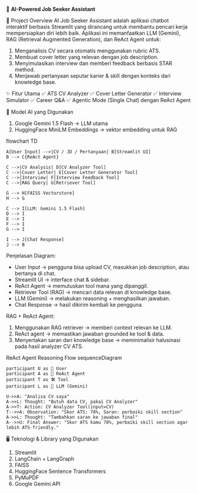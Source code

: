 💼 **AI-Powered Job Seeker Assistant**

📌 Project Overview
AI Job Seeker Assistant adalah aplikasi chatbot interaktif berbasis Streamlit yang dirancang untuk membantu pencari kerja mempersiapkan diri lebih baik.
Aplikasi ini memanfaatkan LLM (Gemini), RAG (Retrieval Augmented Generation), dan ReAct Agent untuk:

1. Menganalisis CV secara otomatis menggunakan rubric ATS.
2. Membuat cover letter yang relevan dengan job description.
3. Menyimulasikan interview dan memberi feedback berbasis STAR method.
4. Menjawab pertanyaan seputar karier & skill dengan konteks dari knowledge base.


✨ Fitur Utama
✅ ATS CV Analyzer
✅ Cover Letter Generator
✅ Interview Simulator
✅ Career Q&A
✅ Agentic Mode (Single Chat) dengan ReAct Agent


🧠 Model AI yang Digunakan
1. Google Gemini 1.5 Flash → LLM utama
2. HuggingFace MiniLM Embeddings → vektor embedding untuk RAG


flowchart TD

    A[User Input] -->|CV / JD / Pertanyaan| B[Streamlit UI]
    B --> C{ReAct Agent}
    
    C -->|CV Analysis| D[CV Analyzer Tool]
    C -->|Cover Letter| E[Cover Letter Generator Tool]
    C -->|Interview| F[Interview Feedback Tool]
    C -->|RAG Query| G[Retriever Tool]

    G --> H[FAISS Vectorstore]
    H --> G

    C --> I[LLM: Gemini 1.5 Flash]
    D --> I
    E --> I
    F --> I
    G --> I

    I --> J[Chat Response]
    J --> B

Penjelasan Diagram:
- User Input → pengguna bisa upload CV, masukkan job description, atau bertanya di chat.
- Streamlit UI → interface chat & sidebar.
- ReAct Agent → memutuskan tool mana yang dipanggil.
- Retriever Tool (RAG) → mencari data relevan di knowledge base.
- LLM (Gemini) → melakukan reasoning + menghasilkan jawaban.
- Chat Response → hasil dikirim kembali ke pengguna.

RAG + ReAct Agent:
1. Menggunakan RAG retriever → memberi context relevan ke LLM.
2. ReAct agent → memastikan jawaban grounded ke tool & data.
3. Menyertakan saran dari knowledge base → meminimalisir halusinasi pada hasil analyzer CV ATS.

ReAct Agent Reasoning Flow
sequenceDiagram

    participant U as 👤 User
    participant A as 🤖 ReAct Agent
    participant T as 🛠️ Tool
    participant L as 🧠 LLM (Gemini)
    
    U->>A: "Analisa CV saya"
    A->>L: Thought: "Butuh data CV, pakai CV Analyzer"
    A->>T: Action: CV Analyzer Tool(input=CV)
    T-->>A: Observation: "Skor ATS: 78%, Saran: perbaiki skill section"
    A->>L: Thought: "Tambahkan saran ke jawaban final"
    A-->>U: Final Answer: "Skor ATS kamu 78%, perbaiki skill section agar lebih ATS-friendly."

🖥️ Teknologi & Library yang Digunakan
1. Streamlit
2. LangChain + LangGraph
3. FAISS
4. HuggingFace Sentence Transformers
5. PyMuPDF
6. Google Gemini API

